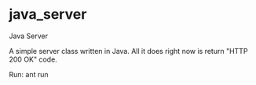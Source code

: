 java_server
===========

Java Server

A simple server class written in Java. All it does right now is return "HTTP 200 OK" code.

Run: 
    ant run
    
